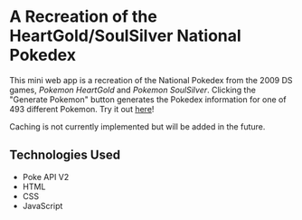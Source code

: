 # A Recreation of the HeartGold/SoulSilver National Pokedex

This mini web app is a recreation of the National Pokedex from the 2009 DS games, _Pokemon HeartGold_ and _Pokemon SoulSilver_. Clicking the "Generate Pokemon" button generates the Pokedex information for one of 493 different Pokemon. Try it out [here](https://perez-kay.github.io/pokedex/)!

Caching is not currently implemented but will be added in the future.

## Technologies Used

- Poke API V2
- HTML
- CSS
- JavaScript
